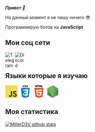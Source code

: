 
***Привет 👋***

На данный момент я не пишу ничего 😎

Программирую ботов на **JavaScript**


## **Мои соц сети**
<a href="https://t.me/MillerD3V">
  <img align="left" alt="Telegram" width="31px" src="https://raw.githubusercontent.com/perssBest/perssBest/master/assets/telegram.svg" />
</a>

<a href="https://discord.gg/RXrRrwzPZQ">
  <img align="left" alt="Discord" width="31px" src="https://raw.githubusercontent.com/perssBest/perssBest/master/assets/discord.svg" />
</a>

 

 
<br><br>

## **Языки которые я изучаю**

<img height="40" src="https://raw.githubusercontent.com/github/explore/80688e429a7d4ef2fca1e82350fe8e3517d3494d/topics/javascript/javascript.png"> <img height="40" src="https://raw.githubusercontent.com/github/explore/80688e429a7d4ef2fca1e82350fe8e3517d3494d/topics/css/css.png"> <img height="40" src="https://raw.githubusercontent.com/github/explore/80688e429a7d4ef2fca1e82350fe8e3517d3494d/topics/html/html.png"> <img height="40" src="https://raw.githubusercontent.com/github/explore/80688e429a7d4ef2fca1e82350fe8e3517d3494d/topics/nodejs/nodejs.png">  

## **Моя статистика**
<a href="https://github.com/MillerD3V">
  <img align="center" src="https://github-readme-stats.anuraghazra1.vercel.app/api?username=MillerD3V&show_icons=true&include_all_commits=true&theme=dark" alt="MillerD3V github stats" />
 
<br><br>

<a href="https://github.com/MillerD3V">  
<a href="https://discord.gg/3gRQkAD">
 </a>
